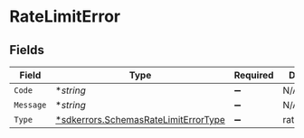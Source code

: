 # RateLimitError


## Fields

| Field                                                                                              | Type                                                                                               | Required                                                                                           | Description                                                                                        |
| -------------------------------------------------------------------------------------------------- | -------------------------------------------------------------------------------------------------- | -------------------------------------------------------------------------------------------------- | -------------------------------------------------------------------------------------------------- |
| `Code`                                                                                             | **string*                                                                                          | :heavy_minus_sign:                                                                                 | N/A                                                                                                |
| `Message`                                                                                          | **string*                                                                                          | :heavy_minus_sign:                                                                                 | N/A                                                                                                |
| `Type`                                                                                             | [*sdkerrors.SchemasRateLimitErrorType](../../../pkg/models/sdkerrors/schemasratelimiterrortype.md) | :heavy_minus_sign:                                                                                 | rate_limit_error                                                                                   |